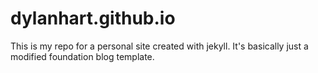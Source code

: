 # dylanhart.github.io

This is my repo for a personal site created with jekyll. It's basically just a modified foundation blog template.
